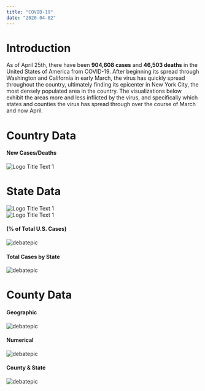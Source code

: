 ```yaml
---
title: "COVID-19"
date: "2020-04-02"
---
```


<h1> Introduction </h1>

As of April 25th, there have been **904,608 cases** and **46,503 deaths** in the United States of America from COVID-19. After beginning its spread through Washington and California in early March, the virus has quickly spread throughout the country, ultimately finding its epicenter in New York City, the most densely populated area in the country. The visualizations below exhibit the areas more and less inflicted by the virus, and specifically which states and counties the virus has spread through over the course of March and now April.

# Country Data

#### New Cases/Deaths

![](/Plots/COVIDPlots/newcasesdeaths.png "Logo Title Text 1") 

# State Data
![](/Plots/COVIDPlots/statecasesmap.png "Logo Title Text 1")  
![](/Plots/COVIDPlots/statedeathsmap.png "Logo Title Text 1")
#### (% of Total U.S. Cases)
![debatepic](/Plots/COVIDPlots/percentofcases.png "Logo Title Text 1")
#### Total Cases by State
![debatepic](/Plots/COVIDPlots/ST-bar-ani.gif "Logo Title Text 1")



# County Data

#### Geographic
![debatepic](/Plots/COVIDPlots/MapAnimations/counties_outlines.gif "Logo Title Text 1")
#### Numerical
![debatepic](/Plots/COVIDPlots/CTY-bar-ani.gif "Logo Title Text 1")




#### County & State
![debatepic](/Plots/COVIDPlots/STandCTY-bar-ani.gif "Logo Title Text 1")
